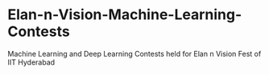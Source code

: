 # Elan-n-Vision-Machine-Learning-Contests

Machine Learning and Deep Learning Contests held for Elan n Vision Fest of IIT Hyderabad

